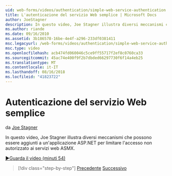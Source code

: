 ```yaml
---
uid: web-forms/videos/authentication/simple-web-service-authentication
title: L'autenticazione del servizio Web semplice | Microsoft Docs
author: JoeStagner
description: In questo video, Joe Stagner illustra diversi meccanismi che possono essere aggiunti a un'applicazione ASP.NET per limitare l'accesso non autorizzato ai servizi web ASMX...
ms.author: riande
ms.date: 09/16/2010
ms.assetid: 3b186578-16be-4e4f-a296-233df0381411
msc.legacyurl: /web-forms/videos/authentication/simple-web-service-authentication
msc.type: video
ms.openlocfilehash: acb474fd060046c5ce9ff55717f2ef8c0760ca33
ms.sourcegitcommit: 45ac74e400f9f2b7dbded66297730f6f14a4eb25
ms.translationtype: MT
ms.contentlocale: it-IT
ms.lasthandoff: 08/16/2018
ms.locfileid: "41823722"
---
```

<a name="simple-web-service-authentication"></a>Autenticazione del servizio Web semplice
====================
da [Joe Stagner](https://github.com/JoeStagner)

In questo video, Joe Stagner illustra diversi meccanismi che possono essere aggiunti a un'applicazione ASP.NET per limitare l'accesso non autorizzato ai servizi web ASMX.

[&#9654;Guarda il video (minuti 54)](https://channel9.msdn.com/Blogs/ASP-NET-Site-Videos/simple-web-service-authentication)

> [!div class="step-by-step"]
> [Precedente](implement-the-registration-verification-pattern.md)
> [Successivo](creating-inactive-users.md)

